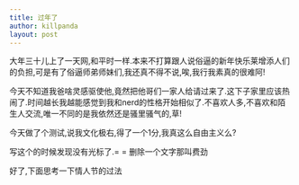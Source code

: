 ```yaml
---
title: 过年了
author: killpanda
layout: post
---
```

大年三十儿上了一天网,和平时一样.本来不打算跟人说俗逼的新年快乐莱增添人们的负担,可是有了俗逼师弟师妹们,我还真不得不说,唉,我行我素真的很难阿!

今天不知道我爸啥灵感驱使他,竟然把他哥们一家人给请过来了.这下子家里应该热闹了.时间越长我越能感觉到我和nerd的性格开始相似了.不喜欢人多,不喜欢和陌生人交流,唯一不同的是我依然还是骚里骚气的,草!

今天做了个测试,说我文化极右,得了一个1分,我真这么自由主义么?

写这个的时候发现没有光标了.= = 删除一个文字那叫费劲

好了,下面思考一下情人节的过法